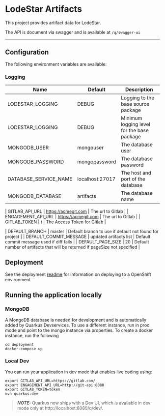 # LodeStar Artifacts

This project provides artifact data for LodeStar.

The API is document via swagger and is available at `/q/swagger-ui`

----

## Configuration

The following environment variables are available:

### Logging
| Name | Default | Description|
|------|---------|------------|
| LODESTAR_LOGGING | DEBUG | Logging to the base source package |
| LODESTAR_LOGGING | DEBUG | Minimum logging level for the base package |
| MONGODB_USER | mongouser | The database user |
| MONGODB_PASSWORD | mongopassword | The database password |
| DATABASE_SERVICE_NAME | localhost:27017 | The host and port of the database |
| MONGODB_DATABASE | artifacts | The database name |

| GITLAB_API_URL | https://acmegit.com | The url to Gitlab |
| ENGAGEMENT_API_URL | https://acmegit.com | The url to Gitlab |
| GITLAB_TOKEN | t | The Access Token for Gitlab |

| DEFAULT_BRANCH | master | Default branch to use if default not found for project |
| DEFAULT_COMMIT_MESSAGE | updated artifacts list | Default commit message used if diff fails |
| DEFAULT_PAGE_SIZE | 20 | Default number of artifacts that will be returned if pageSize not specified |

## Deployment

See the deployment [readme](./deployment) for information on deploying to a OpenShift environment

## Running the application locally

### MongoDB 

A MongoDB database is needed for development and is automatically added by Quarkus Devservices. To use a different instance, run in prod mode and point to the mongo instance via properties. To create a docker instance, run the following

```
cd deployment
docker-compose up
```

### Local Dev

You can run your application in dev mode that enables live coding using:

```
export GITLAB_API_URL=https://gitlab.com/ 
export ENGAGEMENT_API_URL=http://git-api:8080
export GITLAB_TOKEN=token
mvn quarkus:dev
```

> **_NOTE:_**  Quarkus now ships with a Dev UI, which is available in dev mode only at http://localhost:8080/q/dev/.

